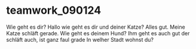 # teamwork_090124
Wie geht es dir?
Hallo wie geht es dir und deiner Katze?
Alles gut. Meine Katze schläft gerade. 
Wie geht es deinem Hund?
Ihm geht es auch gut der schläft auch, ist ganz faul grade
In welher Stadt wohnst du?
